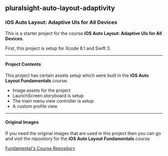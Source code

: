 ## pluralsight-auto-layout-adaptivity
### iOS Auto Layout: Adaptive UIs for All Devices

This is a starter project for the course **iOS Auto Layout: Adaptive UIs for All Devices**.

First, this project is setup for Xcode 8.1 and Swift 3.  

---

#### Project Contents

This project has certain assets setup which were built in the **iOS Auto Layout Fundamentals** course:

* Image assets for the project
* LaunchScreen.storyboard is setup
* The main menu view controller is setup
* A custom profile view  

---

#### Original Images

If you need the original images that are used in this project then you can go and visit the repository for the **iOS Auto Layout Fundamentals** course.

[Fundamental's Course Repository]("https://github.com/JamWils/pluralsight-auto-layout")